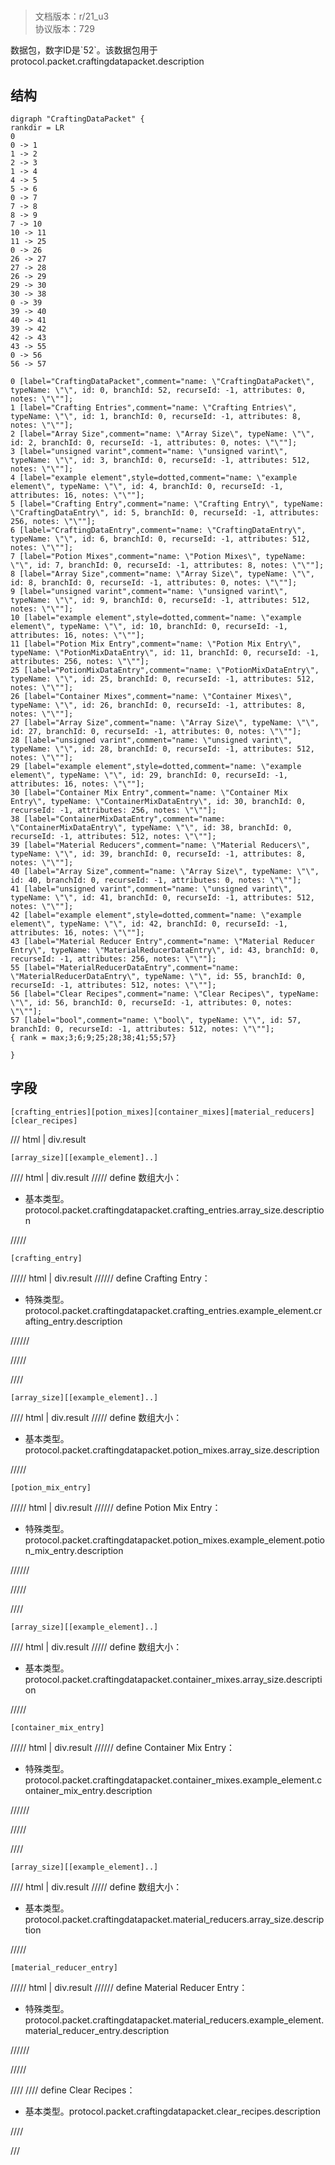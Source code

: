 # <!-- md:samp CraftingDataPacket -->

> 文档版本：r/21_u3<br/>协议版本：729

<!-- md:samp CraftingDataPacket -->数据包，数字ID是`52`。该数据包用于protocol.packet.craftingdatapacket.description

## 结构

```viz
digraph "CraftingDataPacket" {
rankdir = LR
0
0 -> 1
1 -> 2
2 -> 3
1 -> 4
4 -> 5
5 -> 6
0 -> 7
7 -> 8
8 -> 9
7 -> 10
10 -> 11
11 -> 25
0 -> 26
26 -> 27
27 -> 28
26 -> 29
29 -> 30
30 -> 38
0 -> 39
39 -> 40
40 -> 41
39 -> 42
42 -> 43
43 -> 55
0 -> 56
56 -> 57

0 [label="CraftingDataPacket",comment="name: \"CraftingDataPacket\", typeName: \"\", id: 0, branchId: 52, recurseId: -1, attributes: 0, notes: \"\""];
1 [label="Crafting Entries",comment="name: \"Crafting Entries\", typeName: \"\", id: 1, branchId: 0, recurseId: -1, attributes: 8, notes: \"\""];
2 [label="Array Size",comment="name: \"Array Size\", typeName: \"\", id: 2, branchId: 0, recurseId: -1, attributes: 0, notes: \"\""];
3 [label="unsigned varint",comment="name: \"unsigned varint\", typeName: \"\", id: 3, branchId: 0, recurseId: -1, attributes: 512, notes: \"\""];
4 [label="example element",style=dotted,comment="name: \"example element\", typeName: \"\", id: 4, branchId: 0, recurseId: -1, attributes: 16, notes: \"\""];
5 [label="Crafting Entry",comment="name: \"Crafting Entry\", typeName: \"CraftingDataEntry\", id: 5, branchId: 0, recurseId: -1, attributes: 256, notes: \"\""];
6 [label="CraftingDataEntry",comment="name: \"CraftingDataEntry\", typeName: \"\", id: 6, branchId: 0, recurseId: -1, attributes: 512, notes: \"\""];
7 [label="Potion Mixes",comment="name: \"Potion Mixes\", typeName: \"\", id: 7, branchId: 0, recurseId: -1, attributes: 8, notes: \"\""];
8 [label="Array Size",comment="name: \"Array Size\", typeName: \"\", id: 8, branchId: 0, recurseId: -1, attributes: 0, notes: \"\""];
9 [label="unsigned varint",comment="name: \"unsigned varint\", typeName: \"\", id: 9, branchId: 0, recurseId: -1, attributes: 512, notes: \"\""];
10 [label="example element",style=dotted,comment="name: \"example element\", typeName: \"\", id: 10, branchId: 0, recurseId: -1, attributes: 16, notes: \"\""];
11 [label="Potion Mix Entry",comment="name: \"Potion Mix Entry\", typeName: \"PotionMixDataEntry\", id: 11, branchId: 0, recurseId: -1, attributes: 256, notes: \"\""];
25 [label="PotionMixDataEntry",comment="name: \"PotionMixDataEntry\", typeName: \"\", id: 25, branchId: 0, recurseId: -1, attributes: 512, notes: \"\""];
26 [label="Container Mixes",comment="name: \"Container Mixes\", typeName: \"\", id: 26, branchId: 0, recurseId: -1, attributes: 8, notes: \"\""];
27 [label="Array Size",comment="name: \"Array Size\", typeName: \"\", id: 27, branchId: 0, recurseId: -1, attributes: 0, notes: \"\""];
28 [label="unsigned varint",comment="name: \"unsigned varint\", typeName: \"\", id: 28, branchId: 0, recurseId: -1, attributes: 512, notes: \"\""];
29 [label="example element",style=dotted,comment="name: \"example element\", typeName: \"\", id: 29, branchId: 0, recurseId: -1, attributes: 16, notes: \"\""];
30 [label="Container Mix Entry",comment="name: \"Container Mix Entry\", typeName: \"ContainerMixDataEntry\", id: 30, branchId: 0, recurseId: -1, attributes: 256, notes: \"\""];
38 [label="ContainerMixDataEntry",comment="name: \"ContainerMixDataEntry\", typeName: \"\", id: 38, branchId: 0, recurseId: -1, attributes: 512, notes: \"\""];
39 [label="Material Reducers",comment="name: \"Material Reducers\", typeName: \"\", id: 39, branchId: 0, recurseId: -1, attributes: 8, notes: \"\""];
40 [label="Array Size",comment="name: \"Array Size\", typeName: \"\", id: 40, branchId: 0, recurseId: -1, attributes: 0, notes: \"\""];
41 [label="unsigned varint",comment="name: \"unsigned varint\", typeName: \"\", id: 41, branchId: 0, recurseId: -1, attributes: 512, notes: \"\""];
42 [label="example element",style=dotted,comment="name: \"example element\", typeName: \"\", id: 42, branchId: 0, recurseId: -1, attributes: 16, notes: \"\""];
43 [label="Material Reducer Entry",comment="name: \"Material Reducer Entry\", typeName: \"MaterialReducerDataEntry\", id: 43, branchId: 0, recurseId: -1, attributes: 256, notes: \"\""];
55 [label="MaterialReducerDataEntry",comment="name: \"MaterialReducerDataEntry\", typeName: \"\", id: 55, branchId: 0, recurseId: -1, attributes: 512, notes: \"\""];
56 [label="Clear Recipes",comment="name: \"Clear Recipes\", typeName: \"\", id: 56, branchId: 0, recurseId: -1, attributes: 0, notes: \"\""];
57 [label="bool",comment="name: \"bool\", typeName: \"\", id: 57, branchId: 0, recurseId: -1, attributes: 512, notes: \"\""];
{ rank = max;3;6;9;25;28;38;41;55;57}

}

```

## 字段

```title='CraftingDataPacket'
[crafting_entries][potion_mixes][container_mixes][material_reducers][clear_recipes]
```

/// html | div.result
```title='Crafting Entries'
[array_size][[example_element]..]
```

//// html | div.result
///// define
数组大小：<!-- md:samp unsigned varint -->

- 基本类型。protocol.packet.craftingdatapacket.crafting_entries.array_size.description


/////
```title='示例元素'
[crafting_entry]
```

///// html | div.result
////// define
Crafting Entry：[<!-- md:samp CraftingDataEntry -->](../types/craftingdataentry.md)

- 特殊类型。protocol.packet.craftingdatapacket.crafting_entries.example_element.crafting_entry.description


//////

/////

////
```title='Potion Mixes'
[array_size][[example_element]..]
```

//// html | div.result
///// define
数组大小：<!-- md:samp unsigned varint -->

- 基本类型。protocol.packet.craftingdatapacket.potion_mixes.array_size.description


/////
```title='示例元素'
[potion_mix_entry]
```

///// html | div.result
////// define
Potion Mix Entry：[<!-- md:samp PotionMixDataEntry -->](../types/potionmixdataentry.md)

- 特殊类型。protocol.packet.craftingdatapacket.potion_mixes.example_element.potion_mix_entry.description


//////

/////

////
```title='Container Mixes'
[array_size][[example_element]..]
```

//// html | div.result
///// define
数组大小：<!-- md:samp unsigned varint -->

- 基本类型。protocol.packet.craftingdatapacket.container_mixes.array_size.description


/////
```title='示例元素'
[container_mix_entry]
```

///// html | div.result
////// define
Container Mix Entry：[<!-- md:samp ContainerMixDataEntry -->](../types/containermixdataentry.md)

- 特殊类型。protocol.packet.craftingdatapacket.container_mixes.example_element.container_mix_entry.description


//////

/////

////
```title='Material Reducers'
[array_size][[example_element]..]
```

//// html | div.result
///// define
数组大小：<!-- md:samp unsigned varint -->

- 基本类型。protocol.packet.craftingdatapacket.material_reducers.array_size.description


/////
```title='示例元素'
[material_reducer_entry]
```

///// html | div.result
////// define
Material Reducer Entry：[<!-- md:samp MaterialReducerDataEntry -->](../types/materialreducerdataentry.md)

- 特殊类型。protocol.packet.craftingdatapacket.material_reducers.example_element.material_reducer_entry.description


//////

/////

////
//// define
Clear Recipes：<!-- md:samp bool -->

- 基本类型。protocol.packet.craftingdatapacket.clear_recipes.description


////

///

